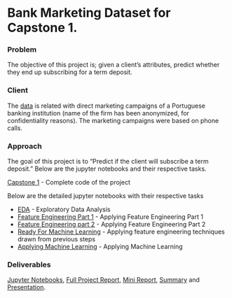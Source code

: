 # Bank Marketing Dataset for Capstone 1.

### Problem  
The objective of this project is; given a client’s attributes, predict whether they end up subscribing for a term deposit.

### Client 
The [data]( https://archive.ics.uci.edu/ml/datasets/Bank+Marketing) is related with direct marketing campaigns of a Portuguese banking institution (name of the firm has been anonymized, for confidentiality reasons). The marketing campaigns were based on phone calls. 

### Approach
The goal of this project is to “Predict if the client will subscribe a term deposit.”  Below are the jupyter notebooks and their respective tasks.

[Capstone 1](https://github.com/sankeerthankam/Data-Science/blob/master/Capstone%201/Capstone%201.ipynb) - Complete code of the project

Below are the detailed jupyter notebooks with their respective tasks 

- [EDA](https://github.com/sankeerthankam/Data-Science/blob/master/Capstone%201/Milestone%20Notebooks/1%20-%20EDA.ipynb) - Exploratory Data Analysis
- [Feature Engineering Part 1](https://github.com/sankeerthankam/Data-Science/blob/master/Capstone%201/Milestone%20Notebooks/2%20-%20Feature%20Engineering%20-%20Part%201.ipynb) - Applying Feature Engineering Part 1
- [Feature Engineering part 2](https://github.com/sankeerthankam/Data-Science/blob/master/Capstone%201/Milestone%20Notebooks/3%20-%20Feature%20Engineering%20-%20Part%202.ipynb) - Applying Feature Engineering Part 2
- [Ready For Machine Learning](https://github.com/sankeerthankam/Data-Science/blob/master/Capstone%201/Milestone%20Notebooks/4%20-%20Ready%20For%20Machine%20Learning.ipynb) - Applying feature engineering techniques drawn from previous steps 
- [Applying Machine Learning](https://github.com/sankeerthankam/Data-Science/blob/master/Capstone%201/Milestone%20Notebooks/5%20-%20Applying%20Machine%20Learning.ipynb) - Applying Machine Learning

### Deliverables
[Jupyter Notebooks](https://github.com/sankeerthankam/Data-Science/tree/master/Capstone%201/Milestone%20Notebooks), [Full Project Report](https://github.com/sankeerthankam/Data-Science/blob/master/Capstone%201/Project%20Report/Full%20Report/Full%20Report.pdf), [Mini Report](https://github.com/sankeerthankam/Data-Science/blob/master/Capstone%201/Project%20Report/Mini%20Report/Mini%20Report.pdf), [Summary](https://github.com/sankeerthankam/Data-Science/blob/master/Capstone%201/Project%20Report/Summary/Summary.pdf) and [Presentation]().
